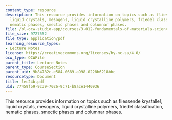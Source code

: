 ```yaml
---
content_type: resource
description: This resource provides information on topics such as fliessende krystalle!,
  liquid crystals, mesogens, liquid crystalline polymers, friedel classification,
  nematic phases, smectic phases and columnar phases.
file: /ol-ocw-studio-app/courses/3-012-fundamentals-of-materials-science-fall-2005/77459f599c3970269c71b8ace1440936_lec24b.pdf
file_size: 9727552
file_type: application/pdf
learning_resource_types:
- Lecture Notes
license: https://creativecommons.org/licenses/by-nc-sa/4.0/
ocw_type: OCWFile
parent_title: Lecture Notes
parent_type: CourseSection
parent_uid: 9b84782c-e584-0689-a998-0228b6218bbc
resourcetype: Document
title: lec24b.pdf
uid: 77459f59-9c39-7026-9c71-b8ace1440936
---
```

This resource provides information on topics such as fliessende krystalle!, liquid crystals, mesogens, liquid crystalline polymers, friedel classification, nematic phases, smectic phases and columnar phases.